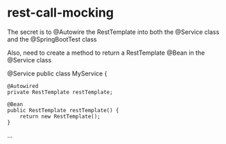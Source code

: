 # rest-call-mocking

The secret is to @Autowire the RestTemplate into both the @Service class and the @SpringBootTest class

Also, need to create a method to return a RestTemplate @Bean in the @Service class

 @Service
 public class MyService {
 
 	@Autowired
 	private RestTemplate restTemplate;
 
 	@Bean
 	public RestTemplate restTemplate() {
 		return new RestTemplate();
 	}
     
 ...